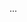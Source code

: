 <panel type="info" header=":trophy: Can make use of a library :star::star::star:" expandable expanded no-close>

<panel type="info" header=":trophy: Can explain libraries :star::star::star:" expandable>
  <include src="../../book/reuse/libraries/what/full.md" />
  <panel header=":dart: Evidence" expanded>

...

  </panel>
</panel>

</panel>
